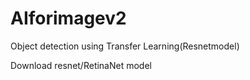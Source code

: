 # AIforimagev2
Object detection using Transfer Learning(Resnetmodel)


Download resnet/RetinaNet model 
